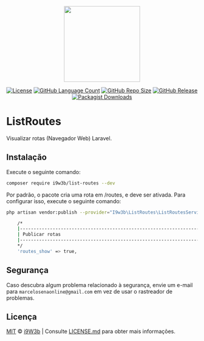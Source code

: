 <p align="center" class="text-center" style="text-align:center;"><a href="https://github.com/i9w3b" target="_blank"><img src="https://cdn.jsdelivr.net/gh/i9w3b/cdn/img/logo-200px.png" width="200"></a></p>
<p align="center" class="text-center" style="text-align:center;">
<p align="center" class="text-center" style="text-align:center;">
<a href="https://github.com/i9w3b/list-routes/blob/master/LICENSE.md"><img src="https://img.shields.io/github/license/i9w3b/list-routes" alt="License"></a>
<a href="https://github.com/i9w3b/list-routes"><img src="https://img.shields.io/github/languages/count/i9w3b/list-routes" alt="GitHub Language Count"></a>
<a href="https://github.com/i9w3b/list-routes"><img src="https://img.shields.io/github/repo-size/i9w3b/list-routes" alt="GitHub Repo Size"></a>
<a href="https://github.com/i9w3b/list-routes/releases"><img src="https://img.shields.io/github/v/release/i9w3b/list-routes" alt="GitHub Release"></a>
<a href="https://packagist.org/packages/i9w3b/list-routes"><img alt="Packagist Downloads" src="https://img.shields.io/packagist/dt/i9w3b/list-routes"></a>
</p>

# ListRoutes

Visualizar rotas (Navegador Web) Laravel.

## Instalação

Execute o seguinte comando:

```bash
composer require i9w3b/list-routes --dev
```

Por padrão, o pacote cria uma rota em /routes, e deve ser ativada. Para configurar isso, execute o seguinte comando:

```bash
php artisan vendor:publish --provider="I9w3b\ListRoutes\ListRoutesServiceProvider"
```

```bash
    /*
    |--------------------------------------------------------------------------
    | Publicar rotas
    |--------------------------------------------------------------------------
    */
    'routes_show' => true,
```

## Segurança

Caso descubra algum problema relacionado à segurança, envie um e-mail para `marcelosenaonline@gmail.com` em vez de usar o rastreador de problemas.

## Licença

[MIT](https://github.com/i9w3b/list-routes/blob/master/LICENSE.md) © [i9W3b](https://github.com/i9w3b) | Consulte [LICENSE.md](https://github.com/i9w3b/list-routes/blob/master/LICENSE.md) para obter mais informações.

